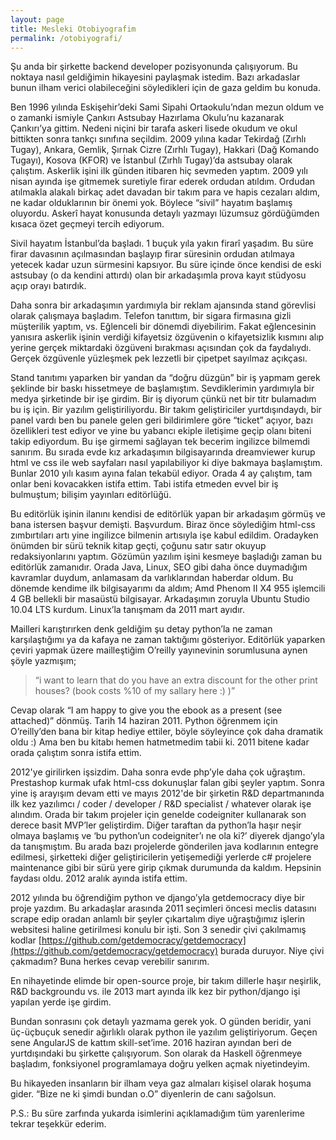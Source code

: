 ```yaml
---
layout: page
title: Mesleki Otobiyografim
permalink: /otobiyografi/
---
```


Şu anda bir şirkette backend developer pozisyonunda çalışıyorum. Bu noktaya nasıl geldiğimin hikayesini paylaşmak istedim. Bazı arkadaslar bunun ilham verici olabileceğini söyledikleri için de gaza geldim bu konuda.

Ben 1996 yılında Eskişehir’deki Sami Sipahi Ortaokulu’ndan mezun oldum ve o zamanki ismiyle Çankırı Astsubay Hazırlama Okulu’nu kazanarak Çankırı’ya gittim. Nedeni niçini bir tarafa askeri lisede okudum ve okul bittikten sonra tankçı sınıfına seçildim. 2009 yılına kadar Tekirdağ (Zırhlı Tugay), Ankara, Gemlik, Şırnak Cizre (Zırhlı Tugay), Hakkari (Dağ Komando Tugayı), Kosova (KFOR) ve İstanbul (Zırhlı Tugay)’da astsubay olarak çalıştım. Askerlik işini ilk günden itibaren hiç sevmeden yaptım. 2009 yılı nisan ayında işe gitmemek suretiyle firar ederek ordudan atıldım. Ordudan atılmakla alakalı birkaç adet davadan bir takım para ve hapis cezaları aldım, ne kadar olduklarının bir önemi yok. Böylece “sivil” hayatım başlamış oluyordu. Askerî hayat konusunda detaylı yazmayı lüzumsuz gördüğümden kısaca özet geçmeyi tercih ediyorum.

Sivil hayatım İstanbul’da başladı. 1 buçuk yıla yakın firarî yaşadım. Bu süre firar davasının açılmasından başlayıp firar süresinin ordudan atılmaya yetecek kadar uzun sürmesini kapsıyor. Bu süre içinde önce kendisi de eski astsubay (o da kendini attırdı) olan bir arkadaşımla prova kayıt stüdyosu açıp orayı batırdık.

Daha sonra bir arkadaşımın yardımıyla bir reklam ajansında stand görevlisi olarak çalışmaya başladım. Telefon tanıttım, bir sigara firmasına gizli müşterilik yaptım, vs. Eğlenceli bir dönemdi diyebilirim. Fakat eğlencesinin yanısıra askerlik işinin verdiği kifayetsiz özgüvenin o kifayetsizlik kısmını alıp yerine gerçek miktardaki özgüveni bırakması açısından çok da faydalıydı. Gerçek özgüvenle yüzleşmek pek lezzetli bir çipetpet sayılmaz açıkçası.

Stand tanıtımı yaparken bir yandan da “doğru düzgün” bir iş yapmam gerek şeklinde bir baskı hissetmeye de başlamıştım. Sevdiklerimin yardımıyla bir medya şirketinde bir işe girdim. Bir iş diyorum çünkü net bir titr bulamadım bu iş için. Bir yazılım geliştiriliyordu. Bir takım geliştiriciler yurtdışındaydı, bir panel vardı ben bu panele gelen geri bildirimlere göre “ticket” açıyor, bazı özellikleri test ediyor ve yine bu yabancı ekiple iletişime geçip olanı biteni takip ediyordum. Bu işe girmemi sağlayan tek becerim ingilizce bilmemdi sanırım. Bu sırada evde kız arkadaşımın bilgisayarında dreamviewer kurup html ve css ile web sayfaları nasıl yapılabiliyor ki diye bakmaya başlamıştım. Bunlar 2010 yılı kasım ayına falan tekabül ediyor. Orada 4 ay çalıştım, tam onlar beni kovacakken istifa ettim. Tabi istifa etmeden evvel bir iş bulmuştum; bilişim yayınları editörlüğü.

Bu editörlük işinin ilanını kendisi de editörlük yapan bir arkadaşım görmüş ve bana istersen başvur demişti. Başvurdum. Biraz önce söylediğim html-css zımbırtıları artı yine ingilizce bilmenin artısıyla işe kabul edildim. Oradayken önümden bir sürü teknik kitap geçti, çoğunu satır satır okuyup redaksiyonlarını yaptım. Gözümün yazılım işini kesmeye başladığı zaman bu editörlük zamanıdır. Orada Java, Linux, SEO gibi daha önce duymadığım kavramlar duydum, anlamasam da varlıklarından haberdar oldum. Bu dönemde kendime ilk bilgisayarımı da aldım; Amd Phenom II X4 955 işlemcili 4 GB bellekli bir masaüstü bilgisayar. Arkadaşımın zoruyla Ubuntu Studio 10.04 LTS kurdum. Linux’la tanışmam da 2011 mart ayıdır.

Mailleri karıştırırken denk geldiğim şu detay python’la ne zaman karşılaştığımı ya da kafaya ne zaman taktığımı gösteriyor. Editörlük yaparken çeviri yapmak üzere mailleştiğim O’reilly yayınevinin sorumlusuna aynen şöyle yazmışım;

> “i want to learn that do you have an extra discount for the other print houses? (book costs %10 of my sallary here :) )”

Cevap olarak “I am happy to give you the ebook as a present (see attached)” dönmüş. Tarih 14 haziran 2011. Python öğrenmem için O’reilly’den bana bir kitap hediye ettiler, böyle söyleyince çok daha dramatik oldu :) Ama ben bu kitabı hemen hatmetmedim tabii ki. 2011 bitene kadar orada çalıştım sonra istifa ettim.

2012'ye girilirken işsizdim. Daha sonra evde php’yle daha çok uğraştım. Prestashop kurmak ufak html-css dokunuşlar falan gibi şeyler yaptım. Sonra yine iş arayışım devam etti ve mayıs 2012'de bir şirketin R&D departmanında ilk kez yazılımcı / coder / developer / R&D specialist / whatever olarak işe alındım. Orada bir takım projeler için genelde codeigniter kullanarak son derece basit MVP’ler geliştirdim. Diğer taraftan da python’la haşır neşir olmaya başlamış ve ‘bu python’un codeigniter’ı ne ola ki?’ diyerek django’yla da tanışmıştım. Bu arada bazı projelerde gönderilen java kodlarının entegre edilmesi, şirketteki diğer geliştiricilerin yetişemediği yerlerde c# projelere maintenance gibi bir sürü yere girip çıkmak durumunda da kaldım. Hepsinin faydası oldu. 2012 aralık ayında istifa ettim.

2012 yılında bu öğrendiğim python ve django’yla getdemocracy diye bir proje yazdım. Bu arkadaşlar arasında 2011 seçimleri öncesi meclis datasını scrape edip oradan anlamlı bir şeyler çıkartalım diye uğraştığımız işlerin websitesi haline getirilmesi konulu bir işti. Son 3 senedir çivi çakılmamış kodlar [https://github.com/getdemocracy/getdemocracy](https://github.com/getdemocracy/getdemocracy) burada duruyor. Niye çivi çakmadım? Buna herkes cevap verebilir sanırım.

En nihayetinde elimde bir open-source proje, bir takım dillerle haşır neşirlik, R&D backgroundu vs. ile 2013 mart ayında ilk kez bir python/django işi yapılan yerde işe girdim.

Bundan sonrasını çok detaylı yazmama gerek yok. O günden beridir, yani üç-üçbuçuk senedir ağırlıklı olarak python ile yazılım geliştiriyorum. Geçen sene AngularJS de kattım skill-set’ime. 2016 haziran ayından beri de yurtdışındaki bu şirkette çalışıyorum. Son olarak da Haskell öğrenmeye başladım, fonksiyonel programlamaya doğru yelken açmak niyetindeyim.

Bu hikayeden insanların bir ilham veya gaz almaları kişisel olarak hoşuma gider. “Bize ne ki şimdi bundan o.O” diyenlerin de canı sağolsun.

P.S.: Bu süre zarfında yukarda isimlerini açıklamadığım tüm yarenlerime tekrar teşekkür ederim.